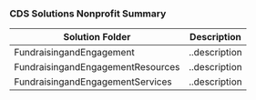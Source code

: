 ### CDS Solutions Nonprofit Summary

| Solution Folder | Description |
| - | - |
| FundraisingandEngagement | ..description |
| FundraisingandEngagementResources | ..description |
| FundraisingandEngagementServices | ..description |
